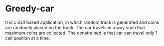 # Greedy-car
It is c GUI based application, in which random track is generated and coins are randomly placed on the track. The car travels in a way such that maximum coins are collected. The constrained is that car can travel only 1 cell position at a time. 

